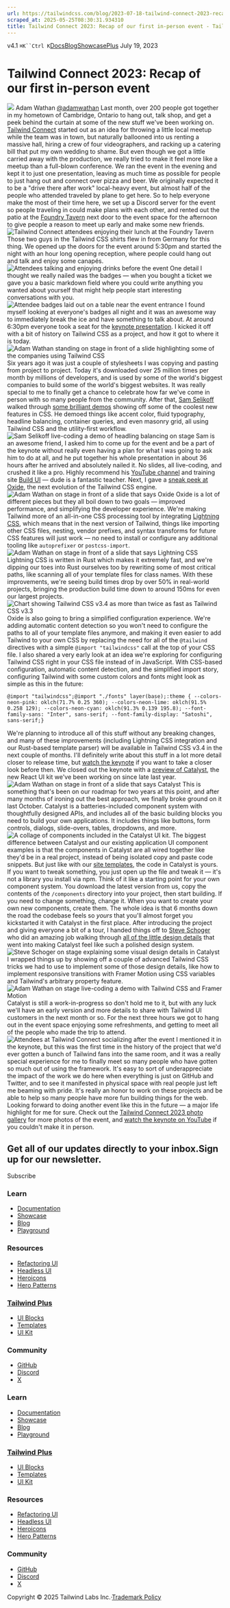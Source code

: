 ```yaml
---
url: https://tailwindcss.com/blog/2023-07-18-tailwind-connect-2023-recap
scraped_at: 2025-05-25T08:30:31.934310
title: Tailwind Connect 2023: Recap of our first in-person event - Tailwind CSS
---
```


[](https://tailwindcss.com/)v4.1
`⌘K``Ctrl K`[Docs](https://tailwindcss.com/docs)[Blog](https://tailwindcss.com/blog)[Showcase](https://tailwindcss.com/showcase)[Plus](https://tailwindcss.com/plus?ref=top)[](https://github.com/tailwindlabs/tailwindcss)
July 19, 2023
# Tailwind Connect 2023: Recap of our first in-person event
![](https://tailwindcss.com/_next/image?url=%2F_next%2Fstatic%2Fmedia%2Fadamwathan.f69b0b90.jpg&w=96&q=75)
Adam Wathan
[@adamwathan](https://twitter.com/adamwathan)
Last month, over 200 people got together in my hometown of Cambridge, Ontario to hang out, talk shop, and get a peek behind the curtain at some of the new stuff we've been working on.
[Tailwind Connect](https://connect.tailwindcss.com) started out as an idea for throwing a little local meetup while the team was in town, but naturally ballooned into us renting a massive hall, hiring a crew of four videographers, and racking up a catering bill that put my own wedding to shame.
But even though we got a little carried away with the production, we really tried to make it feel more like a meetup than a full-blown conference. We ran the event in the evening and kept it to just one presentation, leaving as much time as possible for people to just hang out and connect over pizza and beer.
We originally expected it to be a "drive there after work" local-heavy event, but almost half of the people who attended traveled by plane to get here. So to help everyone make the most of their time here, we set up a Discord server for the event so people traveling in could make plans with each other, and rented out the patio at the [Foundry Tavern](https://www.instagram.com/foundrytavern/) next door to the event space for the afternoon to give people a reason to meet up early and make some new friends.
![Tailwind Connect attendees enjoying their lunch at the Foundry Tavern](https://tailwindcss.com/_next/image?url=%2F_next%2Fstatic%2Fmedia%2Ffoundry-tavern.1d1287fe.jpg&w=3840&q=75)
Those two guys in the Tailwind CSS shirts flew in from Germany for this thing.
We opened up the doors for the event around 5:30pm and started the night with an hour long opening reception, where people could hang out and talk and enjoy some canapés.
![Attendees talking and enjoying drinks before the event](https://tailwindcss.com/_next/image?url=%2F_next%2Fstatic%2Fmedia%2Fattendees-talking.18d25854.jpg&w=3840&q=75)
One detail I thought we really nailed was the badges — when you bought a ticket we gave you a basic markdown field where you could write anything you wanted about yourself that might help people start interesting conversations with you.
![Attendee badges laid out on a table near the event entrance](https://tailwindcss.com/_next/image?url=%2F_next%2Fstatic%2Fmedia%2Fattendee-badges.08cee30a.jpg&w=3840&q=75)
I found myself looking at everyone's badges all night and it was an awesome way to immediately break the ice and have something to talk about.
At around 6:30pm everyone took a seat for the [keynote presentation](https://www.youtube.com/watch?v=CLkxRnRQtDE&amp;t=0s). I kicked it off with a bit of history on Tailwind CSS as a project, and how it got to where it is today.
![Adam Wathan standing on stage in front of a slide highlighting some of the companies using Tailwind CSS](https://tailwindcss.com/_next/image?url=%2F_next%2Fstatic%2Fmedia%2Fcompanies-using-tailwind-css.724eaa95.jpg&w=3840&q=75)
Six years ago it was just a couple of stylesheets I was copying and pasting from project to project. Today it's downloaded over 25 million times per month by millions of developers, and is used by some of the world's biggest companies to build some of the world's biggest websites. It was really special to me to finally get a chance to celebrate how far we've come in person with so many people from the community.
After that, [Sam Selikoff](https://twitter.com/samselikoff) walked through [some brilliant demos](https://www.youtube.com/watch?v=CLkxRnRQtDE&amp;t=600s) showing off some of the coolest new features in CSS. He demoed things like accent color, fluid typography, headline balancing, container queries, and even masonry grid, all using Tailwind CSS and the utility-first workflow.
![Sam Selikoff live-coding a demo of headling balancing on stage](https://tailwindcss.com/_next/image?url=%2F_next%2Fstatic%2Fmedia%2Fsam-selikoff.96bf6677.jpg&w=3840&q=75)
Sam is an awesome friend, I asked him to come up for the event and be a part of the keynote without really even having a plan for what I was going to ask him to do at all, and he put together his whole presentation in about 36 hours after he arrived and absolutely nailed it. No slides, all live-coding, and crushed it like a pro. Highly recommend his [YouTube channel](https://www.youtube.com/samselikoff) and training site [Build UI](https://buildui.com/) — dude is a fantastic teacher.
Next, I gave a [sneak peek at Oxide](https://www.youtube.com/watch?v=CLkxRnRQtDE&amp;t=2146s), the next evolution of the Tailwind CSS engine.
![Adam Wathan on stage in front of a slide that says Oxide](https://tailwindcss.com/_next/image?url=%2F_next%2Fstatic%2Fmedia%2Foxide.02d35568.jpg&w=3840&q=75)
Oxide is a lot of different pieces but they all boil down to two goals — improved performance, and simplifying the developer experience.
We're making Tailwind more of an all-in-one CSS processing tool by integrating [Lightning CSS](https://lightningcss.dev/), which means that in the next version of Tailwind, things like importing other CSS files, nesting, vendor prefixes, and syntax transforms for future CSS features will just work — no need to install or configure any additional tooling like `autoprefixer` or `postcss-import`.
![Adam Wathan on stage in front of a slide that says Lightning CSS](https://tailwindcss.com/_next/image?url=%2F_next%2Fstatic%2Fmedia%2Flightning-css.db283942.jpg&w=3840&q=75)
Lightning CSS is written in Rust which makes it extremely fast, and we're dipping our toes into Rust ourselves too by rewriting some of most critical paths, like scanning all of your template files for class names.
With these improvements, we're seeing build times drop by over 50% in real-world projects, bringing the production build time down to around 150ms for even our largest projects.
![Chart showing Tailwind CSS v3.4 as more than twice as fast as Tailwind CSS v3.3](https://tailwindcss.com/_next/image?url=%2F_next%2Fstatic%2Fmedia%2Foxide-performance.9a7956af.jpg&w=3840&q=75)
Oxide is also going to bring a simplified configuration experience. We're adding automatic content detection so you won't need to configure the paths to all of your template files anymore, and making it even easier to add Tailwind to your own CSS by replacing the need for all of the `@tailwind` directives with a simple `@import "tailwindcss"` call at the top of your CSS file.
I also shared a very early look at an idea we're exploring for configuring Tailwind CSS right in your CSS file instead of in JavaScript. With CSS-based configuration, automatic content detection, and the simplified import story, configuring Tailwind with some custom colors and fonts might look as simple as this in the future:
```
@import "tailwindcss";@import "./fonts" layer(base);:theme { --colors-neon-pink: oklch(71.7% 0.25 360); --colors-neon-lime: oklch(91.5% 0.258 129); --colors-neon-cyan: oklch(91.3% 0.139 195.8); --font-family-sans: "Inter", sans-serif; --font-family-display: "Satoshi", sans-serif;}
```

We're planning to introduce all of this stuff without any breaking changes, and many of these improvements (including Lightning CSS integration and our Rust-based template parser) will be available in Tailwind CSS v3.4 in the next couple of months.
I'll definitely write about this stuff in a lot more detail closer to release time, but [watch the keynote](https://www.youtube.com/watch?v=CLkxRnRQtDE&amp;t=2146s) if you want to take a closer look before then.
We closed out the keynote with a [preview of Catalyst](https://youtu.be/CLkxRnRQtDE?t=3512), the new React UI kit we've been working on since late last year.
![Adam Wathan on stage in front of a slide that says Catalyst](https://tailwindcss.com/_next/image?url=%2F_next%2Fstatic%2Fmedia%2Fcatalyst.4f964146.jpg&w=3840&q=75)
This is something that's been on our roadmap for two years at this point, and after many months of ironing out the best approach, we finally broke ground on it last October.
Catalyst is a batteries-included component system with thoughtfully designed APIs, and includes all of the basic building blocks you need to build your own applications. It includes things like buttons, form controls, dialogs, slide-overs, tables, dropdowns, and more.
![A collage of components included in the Catalyst UI kit.](https://tailwindcss.com/_next/image?url=%2F_next%2Fstatic%2Fmedia%2Fcatalyst-preview.28f11678.png&w=3840&q=75)
The biggest difference between Catalyst and our existing application UI component examples is that the components in Catalyst are all wired together like they'd be in a real project, instead of being isolated copy and paste code snippets.
But just like with our [site templates](https://tailwindui.com/templates), the code in Catalyst is yours. If you want to tweak something, you just open up the file and tweak it — it's not a library you install via npm.
Think of it like a starting point for your own component system. You download the latest version from us, copy the contents of the `/components` directory into your project, then start building.
If you need to change something, change it.
When you want to create your own new components, create them.
The whole idea is that 6 months down the road the codebase feels so _yours_ that you'll almost forget you kickstarted it with Catalyst in the first place.
After introducing the project and giving everyone a bit of a tour, I handed things off to [Steve Schoger](https://twitter.com/steveschoger) who did an amazing job walking through [all of the little design details](https://www.youtube.com/watch?v=CLkxRnRQtDE&amp;t=4209s) that went into making Catalyst feel like such a polished design system.
![Steve Schoger on stage explaining some visual design details in Catalyst](https://tailwindcss.com/_next/image?url=%2F_next%2Fstatic%2Fmedia%2Fsteve-schoger.710828e3.jpg&w=3840&q=75)
I wrapped things up by showing off a couple of advanced Tailwind CSS tricks we had to use to implement some of those design details, like how to implement responsive transitions with Framer Motion using CSS variables and Tailwind's arbitrary property feature.
![Adam Wathan on stage live-coding a demo with Tailwind CSS and Framer Motion](https://tailwindcss.com/_next/image?url=%2F_next%2Fstatic%2Fmedia%2Fadam-wathan.b342514a.jpg&w=3840&q=75)
Catalyst is still a work-in-progress so don't hold me to it, but with any luck we'll have an early version and more details to share with Tailwind UI customers in the next month or so.
For the next three hours we got to hang out in the event space enjoying some refreshments, and getting to meet all of the people who made the trip to attend.
![Attendees at Tailwind Connect socializing after the event](https://tailwindcss.com/_next/image?url=%2F_next%2Fstatic%2Fmedia%2Fattendees-socializing.f8932714.jpg&w=3840&q=75)
I mentioned it in the keynote, but this was the first time in the history of the project that we'd ever gotten a bunch of Tailwind fans into the same room, and it was a really special experience for me to finally meet so many people who have gotten so much out of using the framework. It's easy to sort of underappreciate the impact of the work we do here when everything is just on GitHub and Twitter, and to see it manifested in physical space with real people just left me beaming with pride.
It's really an honor to work on these projects and be able to help so many people have more fun building things for the web. Looking forward to doing another event like this in the future — a major life highlight for me for sure.
Check out the [Tailwind Connect 2023 photo gallery](https://connect.tailwindcss.com/photos) for more photos of the event, and [watch the keynote on YouTube](https://www.youtube.com/watch?v=CLkxRnRQtDE) if you couldn't make it in person.
## Get all of our updates directly to your inbox.Sign up for our newsletter.
Subscribe
### Learn
  * [Documentation](https://tailwindcss.com/docs)
  * [Showcase](https://tailwindcss.com/showcase)
  * [Blog](https://tailwindcss.com/blog)
  * [Playground](https://play.tailwindcss.com/)


### Resources
  * [Refactoring UI](https://www.refactoringui.com)
  * [Headless UI](https://headlessui.com)
  * [Heroicons](https://heroicons.com)
  * [Hero Patterns](https://heropatterns.com)


### [Tailwind Plus](https://tailwindcss.com/plus?ref=footer)
  * [UI Blocks](https://tailwindcss.com/plus/ui-blocks?ref=footer)
  * [Templates](https://tailwindcss.com/plus/templates?ref=footer)
  * [UI Kit](https://tailwindcss.com/plus/ui-kit?ref=footer)


### Community
  * [GitHub](https://github.com/tailwindlabs/tailwindcss)
  * [Discord](https://tailwindcss.com/discord)
  * [X](https://x.com/tailwindcss)


### Learn
  * [Documentation](https://tailwindcss.com/docs)
  * [Showcase](https://tailwindcss.com/showcase)
  * [Blog](https://tailwindcss.com/blog)
  * [Playground](https://play.tailwindcss.com/)


### [Tailwind Plus](https://tailwindcss.com/plus?ref=footer)
  * [UI Blocks](https://tailwindcss.com/plus/ui-blocks?ref=footer)
  * [Templates](https://tailwindcss.com/plus/templates?ref=footer)
  * [UI Kit](https://tailwindcss.com/plus/ui-kit?ref=footer)


### Resources
  * [Refactoring UI](https://www.refactoringui.com)
  * [Headless UI](https://headlessui.com)
  * [Heroicons](https://heroicons.com)
  * [Hero Patterns](https://heropatterns.com)


### Community
  * [GitHub](https://github.com/tailwindlabs/tailwindcss)
  * [Discord](https://tailwindcss.com/discord)
  * [X](https://x.com/tailwindcss)


Copyright © 2025 Tailwind Labs Inc.·[Trademark Policy](https://tailwindcss.com/brand)

